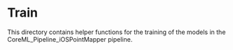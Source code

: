 # Train

This directory contains helper functions for the training of the models in the CoreML_Pipeline_iOSPointMapper pipeline.